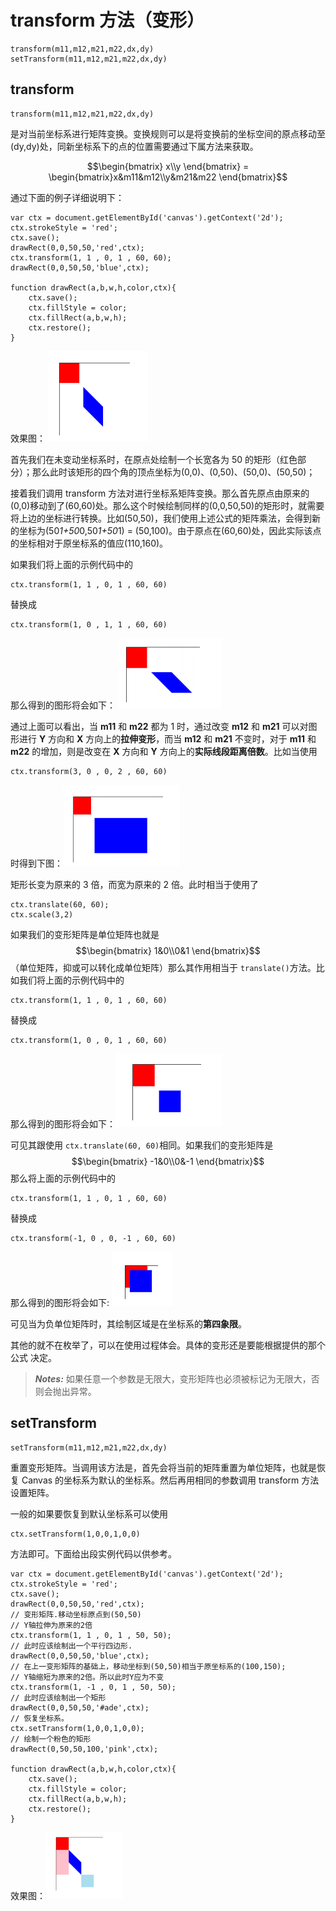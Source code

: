 # transform 方法（变形）


    transform(m11,m12,m21,m22,dx,dy)
    setTransform(m11,m12,m21,m22,dx,dy)

## transform

    transform(m11,m12,m21,m22,dx,dy)

是对当前坐标系进行矩阵变换。变换规则可以是将变换前的坐标空间的原点移动至(dy,dy)处，同新坐标系下的点的位置需要通过下属方法来获取。


$$\begin{bmatrix} x\\y \end{bmatrix} =  \begin{bmatrix}x&m11&m12\\y&m21&m22 \end{bmatrix}$$  


通过下面的例子详细说明下：

    var ctx = document.getElementById('canvas').getContext('2d');
    ctx.strokeStyle = 'red';
    ctx.save();
    drawRect(0,0,50,50,'red',ctx);
    ctx.transform(1, 1 , 0, 1 , 60, 60);
    drawRect(0,0,50,50,'blue',ctx);
    
    function drawRect(a,b,w,h,color,ctx){
        ctx.save();
        ctx.fillStyle = color;
        ctx.fillRect(a,b,w,h);
        ctx.restore();
    }

效果图： ![trans1](trans1.png)

首先我们在未变动坐标系时，在原点处绘制一个长宽各为 50 的矩形（红色部分）；那么此时该矩形的四个角的顶点坐标为(0,0)、(0,50)、(50,0)、(50,50)；

接着我们调用 transform 方法对进行坐标系矩阵变换。那么首先原点由原来的(0,0)移动到了(60,60)处。那么这个时候绘制同样的(0,0,50,50)的矩形时，就需要将上边的坐标进行转换。比如(50,50)，我们使用上述公式的矩阵乘法，会得到新的坐标为(50*1+50*0,50*1+50*1) = (50,100)。由于原点在(60,60)处，因此实际该点的坐标相对于原坐标系的值应(110,160)。

如果我们将上面的示例代码中的 
  
    ctx.transform(1, 1 , 0, 1 , 60, 60)

替换成

    ctx.transform(1, 0 , 1, 1 , 60, 60)
    
那么得到的图形将会如下： ![trans2](trans2.png)

通过上面可以看出，当 **m11** 和 **m22** 都为 1 时，通过改变 **m12** 和 **m21** 可以对图
形进行 **Y** 方向和 **X** 方向上的**拉伸变形**，而当 **m12** 和 **m21** 不变时，对于 **m11** 和 **m22**
的增加，则是改变在 **X** 方向和 **Y** 方向上的**实际线段距离倍数**。比如当使用

    ctx.transform(3, 0 , 0, 2 , 60, 60)

时得到下图：![trans3](trans3.png)

矩形长变为原来的 3 倍，而宽为原来的 2 倍。此时相当于使用了 

    ctx.translate(60, 60);
    ctx.scale(3,2)

如果我们的变形矩阵是单位矩阵也就是 $$\begin{bmatrix} 1&0\\0&1 \end{bmatrix}$$（单位矩阵，抑或可以转化成单位矩阵）那么其作用相当于 `translate()`方法。比如我们将上面的示例代码中的

    ctx.transform(1, 1 , 0, 1 , 60, 60)

替换成

    ctx.transform(1, 0 , 0, 1 , 60, 60)
    
那么得到的图形将会如下：![trans4](trans4.png)

可见其跟使用 `ctx.translate(60, 60)`相同。如果我们的变形矩阵是$$\begin{bmatrix} -1&0\\0&-1 \end{bmatrix}$$ 那么将上面的示例代码中的

    ctx.transform(1, 1 , 0, 1 , 60, 60)

替换成

    ctx.transform(-1, 0 , 0, -1 , 60, 60)
    
那么得到的图形将会如下: ![trans5](trans5.png)

可见当为负单位矩阵时，其绘制区域是在坐标系的**第四象限**。

其他的就不在枚举了，可以在使用过程体会。具体的变形还是要能根据提供的那个公式
决定。

> ***Notes:*** 如果任意一个参数是无限大，变形矩阵也必须被标记为无限大，否则会抛出异常。

## setTransform

    setTransform(m11,m12,m21,m22,dx,dy)

重置变形矩阵。当调用该方法是，首先会将当前的矩阵重置为单位矩阵，也就是恢复 Canvas 的坐标系为默认的坐标系。然后再用相同的参数调用 transform 方法设置矩阵。

一般的如果要恢复到默认坐标系可以使用

    ctx.setTransform(1,0,0,1,0,0)
    
方法即可。下面给出段实例代码以供参考。

    var ctx = document.getElementById('canvas').getContext('2d');
    ctx.strokeStyle = 'red';
    ctx.save();
    drawRect(0,0,50,50,'red',ctx);
    // 变形矩阵.移动坐标原点到(50,50)
    // Y轴拉伸为原来的2倍
    ctx.transform(1, 1 , 0, 1 , 50, 50);
    // 此时应该绘制出一个平行四边形.
    drawRect(0,0,50,50,'blue',ctx);
    // 在上一变形矩阵的基础上，移动坐标到(50,50)相当于原坐标系的(100,150);
    // Y轴缩短为原来的2倍。所以此时Y应为不变
    ctx.transform(1, -1 , 0, 1 , 50, 50);
    // 此时应该绘制出一个矩形
    drawRect(0,0,50,50,'#ade',ctx);
    // 恢复坐标系。
    ctx.setTransform(1,0,0,1,0,0);
    // 绘制一个粉色的矩形
    drawRect(0,50,50,100,'pink',ctx);
    
    function drawRect(a,b,w,h,color,ctx){
        ctx.save();
        ctx.fillStyle = color;
        ctx.fillRect(a,b,w,h);
        ctx.restore();
    }
    
效果图：![trans6](/images/trans6.png)